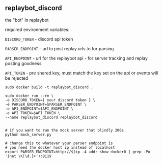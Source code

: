 ## replaybot_discord

the "bot" in replaybot

required environment variables:

`DISCORD_TOKEN` - discord api token

`PARSER_ENDPOINT` - url to post replay urls to for parsing

`API_ENDPOINT` - url for the replaybot api - for server tracking and replay posting goodness

`API_TOKEN` - pre shared key, must match the key set on the api or events will be rejected



`sudo docker build -t replaybot_discord .`

```
sudo docker run --rm \
-e DISCORD_TOKEN=[ your discord token ] \
-e PARSER_ENDPOINT=$PARSER_ENDPOINT \
-e API_ENDPOINT=$API_ENDPOINT \
-e API_TOKEN=$API_TOKEN \
--name replaybot_discord replaybot_discord


# if you want to run the mock server that blindly 200s
python mock_server.py

# change this to whatever your parser endpoint is
# you need the docker host ip instead of localhost
export PARSER_ENDPOINT=http://$(ip -4 addr show docker0 | grep -Po 'inet \K[\d.]+'):8119


```